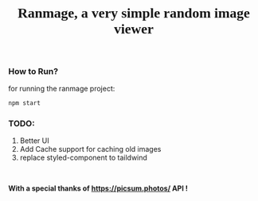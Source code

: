<h1 align="center" style="font-family: JetBrainsMono Nerd Font;">Ranmage, a very simple random image viewer</h1>
<br/>

### How to Run?

for running the ranmage project:
```javascript
npm start
```

### TODO:

1. Better UI
2. Add Cache support for caching old images
3. replace styled-component to taildwind

<br/>

**With a special thanks of https://picsum.photos/ API !**
